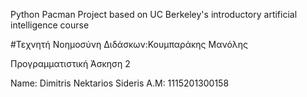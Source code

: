 Python Pacman Project based on UC Berkeley's introductory artificial intelligence course

#Τεχνητή Νοημοσύνη 
Διδάσκων:Κουμπαράκης Μανόλης

Προγραμματιστική Άσκηση 2

Name:	 Dimitris Nektarios Sideris
A.M:	 1115201300158
